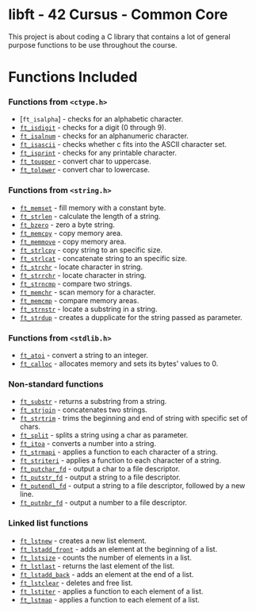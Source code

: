 # libft - 42 Cursus - Common Core

This project is about coding a C library that contains a lot of general purpose functions to be use throughout the course.

# Functions Included

### Functions from `<ctype.h>`

- [`ft_isalpha`]	- checks  for  an  alphabetic  character.
- [`ft_isdigit`](libft/ft_isdigit.c)	- checks for a digit (0 through 9).
- [`ft_isalnum`](libft/ft_isalnum.c)	- checks for an alphanumeric character.
- [`ft_isascii`](libft/ft_isascii.c)	- checks whether c fits into the ASCII character set.
- [`ft_isprint`](libft/ft_isprint.c)	- checks for any printable character.
- [`ft_toupper`](libft/ft_toupper.c)	- convert char to uppercase.
- [`ft_tolower`](libft/ft_tolower.c)	- convert char to lowercase.

### Functions from `<string.h>`

- [`ft_memset`](libft/ft_memset.c)	- fill memory with a constant byte.
- [`ft_strlen`](libft/ft_strlen.c)	- calculate the length of a string.
- [`ft_bzero`](libft/ft_bzero.c)	- zero a byte string.
- [`ft_memcpy`](libft/ft_memcpy.c)	- copy memory area.
- [`ft_memmove`](libft/ft_memmove.c)	- copy memory area.
- [`ft_strlcpy`](libft/ft_strlcpy.c)	- copy string to an specific size.
- [`ft_strlcat`](libft/ft_strlcat.c)	- concatenate string to an specific size.
- [`ft_strchr`](libft/ft_strchr.c)	- locate character in string.
- [`ft_strrchr`](libft/ft_strrchr.c)	- locate character in string.
- [`ft_strncmp`](libft/ft_strncmp.c)	- compare two strings.
- [`ft_memchr`](libft/ft_memchr.c)	- scan memory for a character.
- [`ft_memcmp`](libft/ft_memcmp.c)	- compare memory areas.
- [`ft_strnstr`](libft/ft_strnstr.c)	- locate a substring in a string.
- [`ft_strdup`](libft/ft_strdup.c)	- creates a dupplicate for the string passed as parameter.

### Functions from `<stdlib.h>`
- [`ft_atoi`](libft/ft_atoi.c)	- convert a string to an integer.
- [`ft_calloc`](libft/ft_calloc.c)	- allocates memory and sets its bytes' values to 0.

### Non-standard functions
- [`ft_substr`](libft/ft_substr.c)	- returns a substring from a string.
- [`ft_strjoin`](libft/ft_strjoin.c)	- concatenates two strings.
- [`ft_strtrim`](libft/ft_strtrim.c)	- trims the beginning and end of string with specific set of chars.
- [`ft_split`](libft/ft_split.c)	- splits a string using a char as parameter.
- [`ft_itoa`](libft/ft_itoa.c)	- converts a number into a string.
- [`ft_strmapi`](libft/ft_strmapi.c)	- applies a function to each character of a string.
- [`ft_striteri`](libft/ft_striteri.c)	- applies a function to each character of a string.
- [`ft_putchar_fd`](libft/ft_putchar_fd.c)	- output a char to a file descriptor.
- [`ft_putstr_fd`](libft/ft_putstr_fd.c)	- output a string to a file descriptor.
- [`ft_putendl_fd`](libft/ft_putendl_fd.c)	- output a string to a file descriptor, followed by a new line.
- [`ft_putnbr_fd`](libft/ft_putnbr_fd.c)	- output a number to a file descriptor.

### Linked list functions

- [`ft_lstnew`](libft/ft_lstnew.c)	- creates a new list element.
- [`ft_lstadd_front`](libft/ft_lstadd_front.c)	- adds an element at the beginning of a list.
- [`ft_lstsize`](libft/ft_lstsize.c)	- counts the number of elements in a list.
- [`ft_lstlast`](libft/ft_lstlast.c)	- returns the last element of the list.
- [`ft_lstadd_back`](libft/ft_lstadd_back.c)	- adds an element at the end of a list.
- [`ft_lstclear`](libft/ft_lstclear.c)	- deletes and free list.
- [`ft_lstiter`](libft/ft_lstiter.c)	- applies a function to each element of a list.
- [`ft_lstmap`](libft/ft_lstmap.c)	- applies a function to each element of a list.
